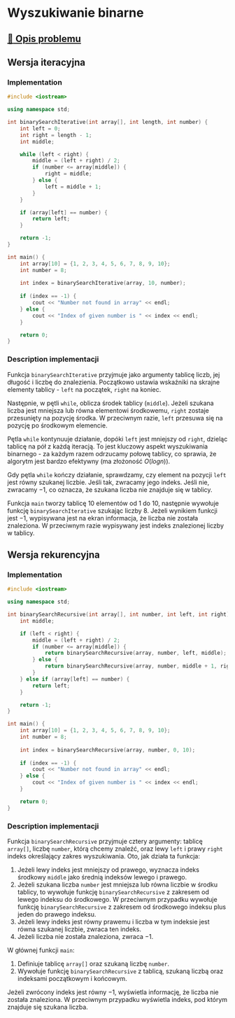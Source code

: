 # Wyszukiwanie binarne

## [:link: Opis problemu](../../../../algorithms/searching/binary-search.md)

## Wersja iteracyjna

### Implementation

```cpp linenums="1"
#include <iostream>

using namespace std;

int binarySearchIterative(int array[], int length, int number) {
    int left = 0;
    int right = length - 1;
    int middle;

    while (left < right) {
        middle = (left + right) / 2;
        if (number <= array[middle]) {
            right = middle;
        } else {
            left = middle + 1;
        }
    }

    if (array[left] == number) {
        return left;
    }

    return -1;
}

int main() {
    int array[10] = {1, 2, 3, 4, 5, 6, 7, 8, 9, 10};
    int number = 8;
    
    int index = binarySearchIterative(array, 10, number);
    
    if (index == -1) {
        cout << "Number not found in array" << endl;
    } else {
        cout << "Index of given number is " << index << endl;
    }

    return 0;
}
```

### Description implementacji

Funkcja `binarySearchIterative` przyjmuje jako argumenty tablicę liczb, jej długość i liczbę do znalezienia. Początkowo ustawia wskaźniki na skrajne elementy tablicy - `left` na początek, `right` na koniec.

Następnie, w pętli `while`, oblicza środek tablicy (`middle`). Jeżeli szukana liczba jest mniejsza lub równa elementowi środkowemu, `right` zostaje przesunięty na pozycję środka. W przeciwnym razie, `left` przesuwa się na pozycję po środkowym elemencie.

Pętla `while` kontynuuje działanie, dopóki `left` jest mniejszy od `right`, dzieląc tablicę na pół z każdą iteracją. To jest kluczowy aspekt wyszukiwania binarnego - za każdym razem odrzucamy połowę tablicy, co sprawia, że algorytm jest bardzo efektywny (ma złożoność $O(log n)$).

Gdy pętla `while` kończy działanie, sprawdzamy, czy element na pozycji `left` jest równy szukanej liczbie. Jeśli tak, zwracamy jego indeks. Jeśli nie, zwracamy $-1$, co oznacza, że szukana liczba nie znajduje się w tablicy.

Funkcja `main` tworzy tablicę $10$ elementów od $1$ do $10$, następnie wywołuje funkcję `binarySearchIterative` szukając liczby $8$. Jeżeli wynikiem funkcji jest $-1$, wypisywana jest na ekran informacja, że liczba nie została znaleziona. W przeciwnym razie wypisywany jest indeks znalezionej liczby w tablicy.

## Wersja rekurencyjna

### Implementation

```cpp linenums="1"
#include <iostream>

using namespace std;

int binarySearchRecursive(int array[], int number, int left, int right) {
    int middle;

    if (left < right) {
        middle = (left + right) / 2;
        if (number <= array[middle]) {
            return binarySearchRecursive(array, number, left, middle);
        } else {
            return binarySearchRecursive(array, number, middle + 1, right);
        }
    } else if (array[left] == number) {
        return left;
    }

    return -1;
}

int main() {
    int array[10] = {1, 2, 3, 4, 5, 6, 7, 8, 9, 10};
    int number = 8;
    
    int index = binarySearchRecursive(array, number, 0, 10);
    
    if (index == -1) {
        cout << "Number not found in array" << endl;
    } else {
        cout << "Index of given number is " << index << endl;
    }

    return 0;
}
```

### Description implementacji

Funkcja `binarySearchRecursive` przyjmuje cztery argumenty: tablicę `array[]`, liczbę `number`, którą chcemy znaleźć, oraz lewy `left` i prawy `right` indeks określający zakres wyszukiwania. Oto, jak działa ta funkcja:

1. Jeżeli lewy indeks jest mniejszy od prawego, wyznacza indeks środkowy `middle` jako średnią indeksów lewego i prawego.
2. Jeżeli szukana liczba `number` jest mniejsza lub równa liczbie w środku tablicy, to wywołuje funkcję `binarySearchRecursive` z zakresem od lewego indeksu do środkowego. W przeciwnym przypadku wywołuje funkcję `binarySearchRecursive` z zakresem od środkowego indeksu plus jeden do prawego indeksu.
3. Jeżeli lewy indeks jest równy prawemu i liczba w tym indeksie jest równa szukanej liczbie, zwraca ten indeks.
4. Jeżeli liczba nie została znaleziona, zwraca $-1$.

W głównej funkcji `main`:

1. Definiuje tablicę `array[]` oraz szukaną liczbę `number`.
2. Wywołuje funkcję `binarySearchRecursive` z tablicą, szukaną liczbą oraz indeksami początkowym i końcowym.

Jeżeli zwrócony indeks jest równy $-1$, wyświetla informację, że liczba nie została znaleziona. W przeciwnym przypadku wyświetla indeks, pod którym znajduje się szukana liczba.
